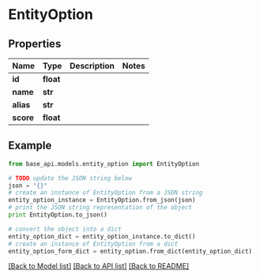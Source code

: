 # EntityOption


## Properties
Name | Type | Description | Notes
------------ | ------------- | ------------- | -------------
**id** | **float** |  | 
**name** | **str** |  | 
**alias** | **str** |  | 
**score** | **float** |  | 

## Example

```python
from base_api.models.entity_option import EntityOption

# TODO update the JSON string below
json = "{}"
# create an instance of EntityOption from a JSON string
entity_option_instance = EntityOption.from_json(json)
# print the JSON string representation of the object
print EntityOption.to_json()

# convert the object into a dict
entity_option_dict = entity_option_instance.to_dict()
# create an instance of EntityOption from a dict
entity_option_form_dict = entity_option.from_dict(entity_option_dict)
```
[[Back to Model list]](../README.md#documentation-for-models) [[Back to API list]](../README.md#documentation-for-api-endpoints) [[Back to README]](../README.md)


